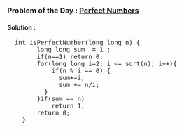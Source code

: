 ### Problem of the Day : [Perfect Numbers](https://practice.geeksforgeeks.org/problems/perfect-numbers3207/1)

#### Solution :
<pre>
  int isPerfectNumber(long long n) {
        long long sum  = 1 ;
        if(n==1) return 0;
        for(long long i=2; i <= sqrt(n); i++){
            if(n % i == 0) {
              sum+=i;
              sum += n/i;
          }
        }if(sum == n) 
            return 1;
        return 0;
    }
</pre>
